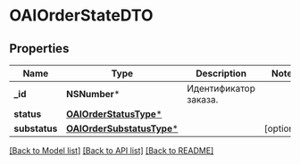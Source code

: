 # OAIOrderStateDTO

## Properties
Name | Type | Description | Notes
------------ | ------------- | ------------- | -------------
**_id** | **NSNumber*** | Идентификатор заказа. | 
**status** | [**OAIOrderStatusType***](OAIOrderStatusType.md) |  | 
**substatus** | [**OAIOrderSubstatusType***](OAIOrderSubstatusType.md) |  | [optional] 

[[Back to Model list]](../README.md#documentation-for-models) [[Back to API list]](../README.md#documentation-for-api-endpoints) [[Back to README]](../README.md)


